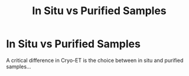 ﻿---
layout: default
title: "In Situ vs Purified Samples"
parent: "Sample Types"
nav_order: 1
has_children: true
---

# In Situ vs Purified Samples

A critical difference in Cryo-ET is the choice between in situ and purified samples...
